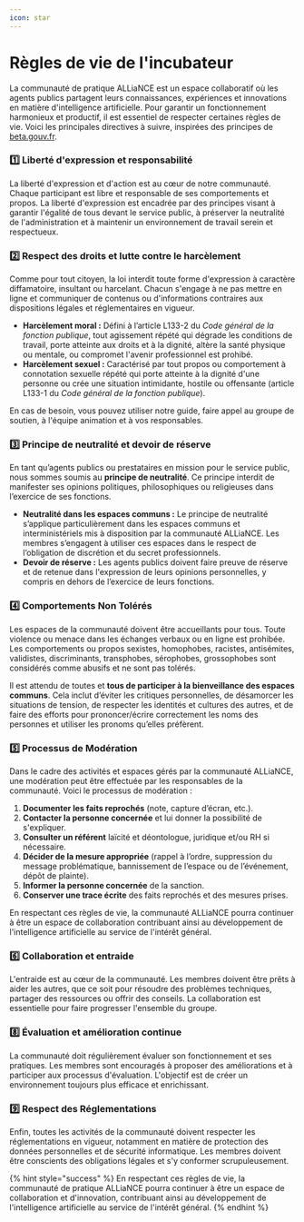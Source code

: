 ```yaml
---
icon: star
---
```


# Règles de vie de l'incubateur

La communauté de pratique ALLiaNCE est un espace collaboratif où les agents publics partagent leurs connaissances, expériences et innovations en matière d'intelligence artificielle. Pour garantir un fonctionnement harmonieux et productif, il est essentiel de respecter certaines règles de vie. Voici les principales directives à suivre, inspirées des principes de [beta.gouv.fr](http://beta.gouv.fr).

### **1️⃣ Liberté d'expression et responsabilité**

La liberté d'expression et d'action est au cœur de notre communauté. Chaque participant est libre et responsable de ses comportements et propos. La liberté d'expression est encadrée par des principes visant à garantir l'égalité de tous devant le service public, à préserver la neutralité de l'administration et à maintenir un environnement de travail serein et respectueux.

### **2️⃣ Respect des droits et lutte contre le harcèlement**

Comme pour tout citoyen, la loi interdit toute forme d'expression à caractère diffamatoire, insultant ou harcelant. Chacun s'engage à ne pas mettre en ligne et communiquer de contenus ou d'informations contraires aux dispositions légales et réglementaires en vigueur.

* **Harcèlement moral :** Défini à l’article L133-2 du _Code général de la fonction publique_, tout agissement répété qui dégrade les conditions de travail, porte atteinte aux droits et à la dignité, altère la santé physique ou mentale, ou compromet l'avenir professionnel est prohibé.
* **Harcèlement sexuel :** Caractérisé par tout propos ou comportement à connotation sexuelle répété qui porte atteinte à la dignité d'une personne ou crée une situation intimidante, hostile ou offensante (article L133-1 du _Code général de la fonction publique_).

En cas de besoin, vous pouvez utiliser notre guide, faire appel au groupe de soutien, à l'équipe animation et à vos responsables.

### **3️⃣ Principe de neutralité et devoir de réserve**

En tant qu’agents publics ou prestataires en mission pour le service public, nous sommes soumis au **principe de neutralité**. Ce principe interdit de manifester ses opinions politiques, philosophiques ou religieuses dans l’exercice de ses fonctions.

* **Neutralité dans les espaces communs :** Le principe de neutralité s’applique particulièrement dans les espaces communs et interministériels mis à disposition par la communauté ALLiaNCE. Les membres s’engagent à utiliser ces espaces dans le respect de l’obligation de discrétion et du secret professionnels.
* **Devoir de réserve :** Les agents publics doivent faire preuve de réserve et de retenue dans l'expression de leurs opinions personnelles, y compris en dehors de l’exercice de leurs fonctions.

### **4️⃣ Comportements Non Tolérés**

Les espaces de la communauté doivent être accueillants pour tous. Toute violence ou menace dans les échanges verbaux ou en ligne est prohibée. Les comportements ou propos sexistes, homophobes, racistes, antisémites, validistes, discriminants, transphobes, sérophobes, grossophobes sont considérés comme abusifs et ne sont pas tolérés.

Il est attendu de toutes et **tous de participer à la bienveillance des espaces communs**. Cela inclut d’éviter les critiques personnelles, de désamorcer les situations de tension, de respecter les identités et cultures des autres, et de faire des efforts pour prononcer/écrire correctement les noms des personnes et utiliser les pronoms qu’elles préfèrent.

### **5️⃣ Processus de Modération**

Dans le cadre des activités et espaces gérés par la communauté ALLiaNCE, une modération peut être effectuée par les responsables de la communauté. Voici le processus de modération :

1. **Documenter les faits reprochés** (note, capture d’écran, etc.).
2. **Contacter la personne concernée** et lui donner la possibilité de s'expliquer.
3. **Consulter un référent** laïcité et déontologue, juridique et/ou RH si nécessaire.
4. **Décider de la mesure appropriée** (rappel à l’ordre, suppression du message problématique, bannissement de l’espace ou de l’événement, dépôt de plainte).
5. **Informer la personne concernée** de la sanction.
6. **Conserver une trace écrite** des faits reprochés et des mesures prises.

En respectant ces règles de vie, la communauté ALLiaNCE pourra continuer à être un espace de collaboration contribuant ainsi au développement de l'intelligence artificielle au service de l'intérêt général.

### **6️⃣ Collaboration et entraide**

L'entraide est au cœur de la communauté. Les membres doivent être prêts à aider les autres, que ce soit pour résoudre des problèmes techniques, partager des ressources ou offrir des conseils. La collaboration est essentielle pour faire progresser l'ensemble du groupe.

### **8️⃣ Évaluation et amélioration continue**

La communauté doit régulièrement évaluer son fonctionnement et ses pratiques. Les membres sont encouragés à proposer des améliorations et à participer aux processus d'évaluation. L'objectif est de créer un environnement toujours plus efficace et enrichissant.

### **9️⃣ Respect des Réglementations**

Enfin, toutes les activités de la communauté doivent respecter les réglementations en vigueur, notamment en matière de protection des données personnelles et de sécurité informatique. Les membres doivent être conscients des obligations légales et s'y conformer scrupuleusement.

{% hint style="success" %}
En respectant ces règles de vie, la communauté de pratique  ALLiaNCE pourra continuer à être un espace de collaboration et d'innovation, contribuant ainsi au développement de l'intelligence artificielle au service de l'intérêt général.
{% endhint %}
